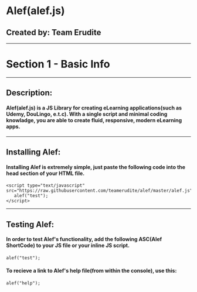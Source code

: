 # Alef(alef.js)

## Created by: Team Erudite

---
# Section 1 - Basic Info
---

## Description:

#### Alef(alef.js) is a JS Library for creating eLearning applications(such as Udemy, DouLingo, e.t.c). With a single script and minimal coding knowladge, you are able to create fluid, responsive, modern eLearning apps.

---

## Installing Alef:

#### Installing Alef is extremely simple, just paste the following code into the head section of your HTML file.

```
<script type="text/javascript" src="https://raw.githubusercontent.com/teamerudite/alef/master/alef.js">
   alef("test");
</script>
```

---

## Testing Alef:

#### In order to test Alef's functionality, add the following ASC(Alef ShortCode) to your JS file or your inline JS script.

```alef("test");```

#### To recieve a link to Alef's help file(from within the console), use this:

```alef("help");```
